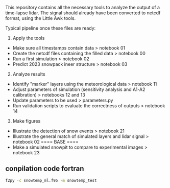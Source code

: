 This repository contains all the necessary tools to analyze the output of a time-lapse lidar.
The signal should already have been converted to netcdf format, using the Little Awk tools.

Typical pipeline once these files are ready:

1. Apply the tools
- Make sure all timestamps contain data > notebook 01
- Create the netcdf files containing the filled data > notebook 00
- Run a first simulation > notebook 02
- Predict 2023 snowpack ineer structure > notebook 03

2. Analyze results
- Identify "marker" layers using the meteorological data > notebook 11
- Adjust parameters of simulation (sensitivity analysis and A1-A2 calibration) > notebooks 12 and 13
- Update parameters to be used > parameters.py
- Run validation scripts to evaluate the correctness of outputs > notebook 14

3. Make figures
- Illustrate the detection of snow events > notebook 21
- Illustrate the general match of simulated layers and lidar signal > notebook 02
==== BASE ====
- Make a simulated snowpit to compare to experimental images > notebook 23

## conpilation code fortran
```sh
f2py -c snowtemp_ml.f95 -m snowtemp_test
```

